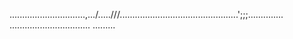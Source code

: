 ..............................,.../.....///...............................................';;;..............
................................
.........




